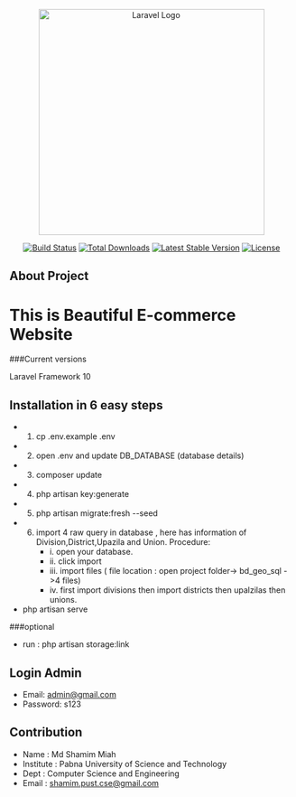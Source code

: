 <p align="center"><a href="https://laravel.com" target="_blank"><img src="https://raw.githubusercontent.com/laravel/art/master/logo-lockup/5%20SVG/2%20CMYK/1%20Full%20Color/laravel-logolockup-cmyk-red.svg" width="400" alt="Laravel Logo"></a></p>

<p align="center">
<a href="https://github.com/laravel/framework/actions"><img src="https://github.com/laravel/framework/workflows/tests/badge.svg" alt="Build Status"></a>
<a href="https://packagist.org/packages/laravel/framework"><img src="https://img.shields.io/packagist/dt/laravel/framework" alt="Total Downloads"></a>
<a href="https://packagist.org/packages/laravel/framework"><img src="https://img.shields.io/packagist/v/laravel/framework" alt="Latest Stable Version"></a>
<a href="https://packagist.org/packages/laravel/framework"><img src="https://img.shields.io/packagist/l/laravel/framework" alt="License"></a>
</p>

## About Project

<h1>This is Beautiful E-commerce Website</h1>

###Current versions

Laravel Framework 10

## Installation in 6 easy steps


- 1. cp .env.example .env
- 2. open .env and update DB_DATABASE (database details)
- 3. composer update
- 4. php artisan key:generate
- 5. php artisan migrate:fresh --seed
- 6. import 4 raw query in database , here has information of Division,District,Upazila and Union.
          Procedure:
     - i.   open your database.
     - ii.  click import
     - iii. import files ( file location : open project folder-> bd_geo_sql ->4 files)
     - iv.  first import divisions then import districts then upalzilas then unions.
- php artisan serve

       
###optional
- run : php artisan storage:link



## Login Admin

- Email: admin@gmail.com
- Password: s123


## Contribution

- Name : Md Shamim Miah
- Institute : Pabna University of Science and Technology
- Dept : Computer Science and Engineering
- Email : shamim.pust.cse@gmail.com


